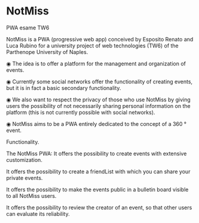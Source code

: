 # NotMiss
 PWA esame TW6

NotMiss is a PWA (progressive web app) conceived by Esposito Renato and Luca Rubino for a university project of web technologies (TW6) of the Parthenope University of Naples.

◉ The idea is to offer a platform for the management and organization of events.

◉ Currently some social networks offer the functionality of creating events, but it is in fact a basic secondary functionality.

◉ We also want to respect the privacy of those who use NotMiss by giving users the possibility of not necessarily sharing personal information on the platform (this is not currently possible with social networks).

◉ NotMiss aims to be a PWA entirely dedicated to the concept of a 360 ° event.


Functionality.

The NotMiss PWA:
It offers the possibility to create events with extensive customization.

It offers the possibility to create a friendList with which you can share your private events.

It offers the possibility to make the events public in a bulletin board visible to all NotMiss users.

It offers the possibility to review the creator of an event, so that
other users can evaluate its reliability.
